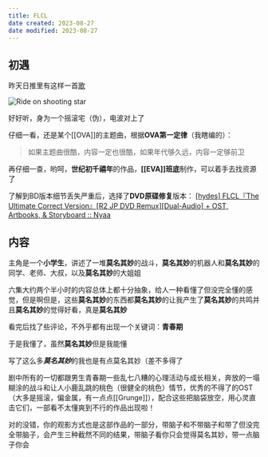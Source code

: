 ```yaml
---
title: FLCL
date created: 2023-08-27
date modified: 2023-08-27
---
```


## 初遇

昨天日推里有这样一首[歌](https://music.163.com/song?id=26093351)

![Ride on shooting star](https://vercel-proxy.norah1to.com/proxy/raw.githubusercontent.com/NoraH1to/cdn/master/img/20230827143137.png)

好好听，身为一个摇滚宅（伪），电波对上了

仔细一看，还是某个[[OVA]]的主题曲，根据**OVA第一定律**（我瞎编的）：

> 如果主题曲很酷，内容一定也很酷，如果年代够久远，内容一定够前卫

再仔细一查，哟呵，**世纪初千禧年**的作品，**[[EVA]]班底**制作，可以着手去找资源了

了解到BD版本细节丢失严重后，选择了**DVD原碟修复**版本： [[hydes] FLCL『The Ultimate Correct Version』[R2 JP DVD Remux][Dual-Audio] + OST, Artbooks, & Storyboard :: Nyaa](https://nyaa.si/view/1328814)

## 内容

主角是一个**小学生**，讲述了一堆**莫名其妙**的战斗，**莫名其妙**的机器人和**莫名其妙**的同学、老师、大叔，以及**莫名其妙**的大姐姐

六集大约两个半小时的内容总体上都十分抽象，给人一种看懂了但没完全懂的感觉，但是啊但是，这些**莫名其妙**的东西都**莫名其妙**的让我产生了**莫名其妙**的共鸣并且**莫名其妙**的觉得好看，真是**莫名其妙**

看完后找了些评论，不外乎都有出现一个关键词：**青春期**

于是我懂了，虽然**莫名其妙**但是我能懂

写了这么多***莫名其妙***的我也是有点莫名其妙（差不多得了

剧中所有的一切都跟男生青春期一些乱七八糟的心理活动与成长相关，奔放的一塌糊涂的战斗和让人小鹿乱跳的桃色（很健全的桃色）情节，优秀的不得了的OST（大多是摇滚，偏金属，有一点点[[Grunge]]），配合这些把脑袋放空，用心灵直击它们，一部看不太懂爽到不行的作品出现啦！

对的没错，你的观影方式也是这部作品的一部分，带脑子和不带脑子和带了但没完全带脑子，会产生三种截然不同的结果，带脑子看你只会觉得莫名其妙，带一点脑子你会

